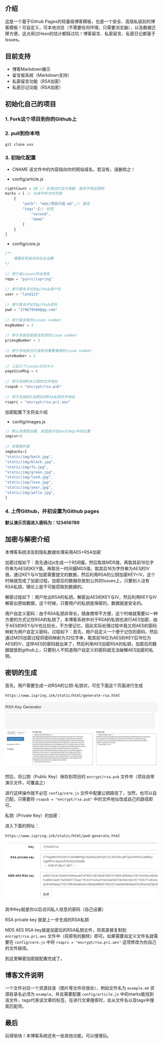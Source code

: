 ## 介绍

这是一个基于Github Pages的轻量级博客模板，也是一个安全、高隐私级别的博客模板！可自定义，可本地浏览（不需要任何环境，只需要浏览器），以及数据迁移方便，这点用过Hexo的估计都踩过坑！博客留言、私密留言、私密日记都基于Issues。

## 目前支持

+ 博客Markdown展示
+ 留言板系统（Markdown支持）
+ 私密留言功能（RSA加密）
+ 私密日记功能（RSA加密）

## 初始化自己的项目

### 1. Fork这个项目到你的Github上

### 2. pull到你本地
`git clone xxx`

### 3. 初始化配置

+ CNAME
该文件中的内容指向你的网站域名，若没有，请删除之！

+ config/article.js

```js
rightCount = 10 // 右侧边栏显示条数，查找不受此限制
marks = [ // 仓库中的文件列表
	{
		"path": "mds/项目介绍.md",// 路径
		"tags":[// 标签
			"second",
			"demo"
		]
	}
]

```

+ config/core.js

```js
/**
	需要实现留言的在此设置
*/

// 用于装issues的仓库名
repo = "pysrc/ispring"

// 用于匿名评论的github用户名
user = "land123"

// 用于匿名评论的github密码
pwd = "379679586@qq.com"

// 用于留言板的issues number
msgNumber = 2

// 用于存放加密留言信息的issue number
primsgNumber = 3

// 用于存加密日记或其他重要事情的issue number
noteNumber = 1

// 上述三个issues分页大小
pageSizeMsg = 4

// 用于存放RSA公钥的文件地址
rsapub = "encrypt/rsa.pub"

// 用于存放AES加密后的RSA私钥文件地址
rsapri = "encrypt/rsa.pri.aes"

```

加密配置下文将会介绍


+ config/images.js

```js
// 默认背景图设置，其值表示在backImgs中的位置
imgcur=5

// 背景图列表
imgbacks=[
"static/img/back.jpg",
"static/img/black.jpg",
"static/img/fu.jpg",
"static/img/green.jpg",
"static/img/land.jpg",
"static/img/love.jpg",
"static/img/year.jpg",
"static/img/yello.jpg",
]
```

### 4. 上传Github，并初设置为Github pages

**默认演示页面进入密码为：123456789**


## 加密与解密介绍

本博客系统涉及到隐私数据处理采用AES+RSA加密

加密过程如下：首先通过js生成一个时间撮，然后取其MD5值，再取其前16位字符串为AES的KEY值，再取另一时间撮MD5值，取其后16为字符串为AES的IV值，通过KEY与IV加密需要提交的数据，然后利用RSA的公钥加密KEY+IV，这个时候就完成了加密过程，加密后的数据存放到公共的Issues上，只要别人没有RSA私钥，理论上是不可能窃取到数据的。

解密过程如下：用户给出RSA的私钥，解密出AES的KEY与IV，然后利用KEY与IV解密出原始数据，这个时候，只要用户的私钥是保密的，数据就是安全的。

用户自定义密码：由于RSA私钥非常长，随身携带不方便，这个时候就需要以一种方便的方式记住RSA的私钥了，本博客系统中对于RSA的私钥也进行AES加密，由于AES的KEY与IV也比较长，不方便记忆，因此实际处理过程中我又将AES的密码映射为用户自定义密码，过程如下：首先，用户自定义一个便于记住的密码，然后通过MD5加密过程将密码映射为32位字串，取其前16位为AES的KEY后16位为AES的IV，这样AES的密码就出来了，然后利用AES加密RSA的私钥，加密后的数据就放到github上，只要别人不知道用户自定义的密码就无法破解AES加密的私钥。

## 密钥的生成

首先，用户需要生成一对RSA的公钥-私钥对，可在下面这个页面进行生成

`https://www.ispring.ink/static/html/generate-rsa.html`

![](项目介绍/rsa.png)

然后，将公钥（Public Key）保存到项目的 `encrypt/rsa.pub` 文件中（项目自带演示文件，可覆盖之）

进行这样操作就不必在 `config/core.js` 文件中配置公钥路径了，当然，也可以自己配，只需要将 `rsapub = "encrypt/rsa.pub"` 中的文件地址改成自己的路径即可。

私钥（Private Key）的加密：

进入下面的网址：

`https://www.ispring.ink/static/html/pwd-generate.html`

![](项目介绍/pri.png)

其中Key就是你以后访问私人信息的密码（自己设置）

RSA private key 就是上一步生成的RSA私钥

MD5 AES RSA key就是加密后的RSA私钥文件，将其直接复制到 `encrypt/rsa.pri.aes` 文件中（将原有的删除）即可。如果需要自定义文件名就需要在 `config/core.js` 中将 `rsapri = "encrypt/rsa.pri.aes"` 这项修改为你自己的文件路径。

到这里解密加密就配置完成了。

## 博客文件说明

一个文件对应一个资源目录（图片等文件存放处），例如文件名为 `example.md` 资源目录名必须为 `example`，并且需要配置 `config/article.js` 中的marks能找到该文件，tags代表该文章的标签，在进行文章搜索时，会从文件名以及tags中搜索匹配项。

## 最后

玩得愉快！本博客系统还有一些其他功能，可以慢慢玩。